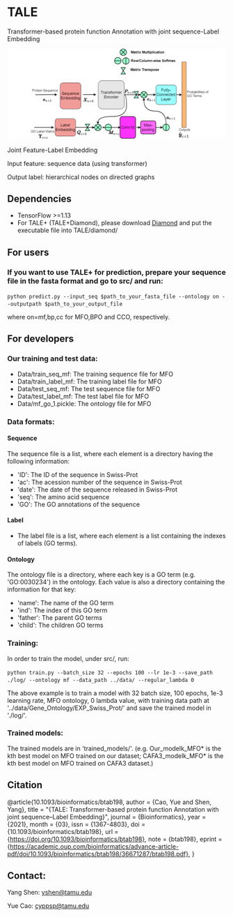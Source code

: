 # TALE
Transformer-based protein function Annotation with joint sequence-Label Embedding


![TALE Architecture](/ProteinFuncPred.png)


Joint Feature-Label Embedding 

Input feature: sequence data (using transformer) 

Output label: hierarchical nodes on directed graphs

## Dependencies
* TensorFlow >=1.13
* For TALE+ (TALE+Diamond), please download [Diamond](http://www.diamondsearch.org/index.php) and put the executable file into TALE/diamond/


## For users
### If you want to use TALE+ for prediction, prepare your sequence file in the fasta format and go to src/ and run:
`python predict.py --input_seq $path_to_your_fasta_file --ontology on --outputpath $path_to_your_output_file`

where on=mf,bp,cc for MFO,BPO and CCO, respectively.

## For developers
### Our training and test data:
* Data/train_seq_mf: The training sequence file for MFO 
* Data/train_label_mf: The training label file for MFO
* Data/test_seq_mf: The test sequence file for MFO
* Data/test_label_mf: The test label file for MFO
* Data/mf_go_1.pickle: The ontology file for MFO

### Data formats:
#### Sequence
The sequence file is a list, where each element is a directory having the following information:
* 'ID': The ID of the sequence in Swiss-Prot
* 'ac': The acession number of the sequence in Swiss-Prot
* 'date': The date of the sequence released in Swiss-Prot
* 'seq': The amino acid sequence
* 'GO':  The GO annotations of the sequence
#### Label 
* The label file is a list, where each element is a list containing the indexes of labels (GO terms).
#### Ontology 
The ontology file is a directory, where each key is a GO term (e.g. 'GO:0030234') in the ontology. Each value is also a directory containing the information for that key:
* 'name': The name of the GO term
* 'ind':  The index of this GO term
* 'father': The parent GO terms
* 'child': The children GO terms

### Training:
In order to train the model, under src/, run:

`python train.py --batch_size 32 --epochs 100 --lr 1e-3 --save_path ./log/ --ontology mf --data_path ../data/ --regular_lambda 0`

The above example is to train a model with 32 batch size, 100 epochs, 1e-3 learning rate, MFO ontology, 0 lambda value, with training data path at '../data/Gene_Ontology/EXP_Swiss_Prot/' and save the trained model in './log/'.

### Trained models:
The trained models are in 'trained_models/'. (e.g. Our_modelk_MFO* is the kth best model on MFO trained on our dataset; CAFA3_modelk_MFO* is the kth best model on MFO trained on CAFA3 dataset.)


## Citation
@article{10.1093/bioinformatics/btab198,
    author = {Cao, Yue and Shen, Yang},
    title = "{TALE: Transformer-based protein function Annotation with joint sequence–Label Embedding}",
    journal = {Bioinformatics},
    year = {2021},
    month = {03},
    issn = {1367-4803},
    doi = {10.1093/bioinformatics/btab198},
    url = {https://doi.org/10.1093/bioinformatics/btab198},
    note = {btab198},
    eprint = {https://academic.oup.com/bioinformatics/advance-article-pdf/doi/10.1093/bioinformatics/btab198/36671287/btab198.pdf},
}



## Contact:
Yang Shen: yshen@tamu.edu

Yue Cao:  cyppsp@tamu.edu
